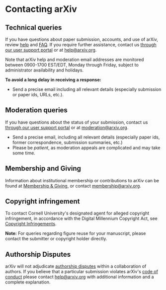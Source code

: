 Contacting arXiv
===============================

## Technical queries

If you have questions about paper submission, accounts, and use of arXiv, review [help](/help) and [FAQ](/help/faq). If you require further assistance, contact us [through our user support portal](https://arxiv-org.atlassian.net/servicedesk/customer/portal/1) or at help@arxiv.org. 

Note that arXiv help and moderation email addresses are monitored between 0900-1700 EST/EDT, Monday through Friday, subject to administrator availability and holidays.

**To avoid a long delay in receiving a response:** 

-   Send a precise email including all relevant details (especially submission or paper ids, URLs, etc.).


## Moderation queries

If you have questions about the status of your submission, contact us [through our user support portal](https://arxiv-org.atlassian.net/servicedesk/customer/portal/2) or at moderation@arxiv.org.
 
-   Send a precise email, including all relevant details (especially paper ids, former correspondence, submission summaries, etc.)
-   Please be *patient*, as moderation appeals are complicated and may
    take some time.

## Membership and Giving

Information about institutional membership or contributions to arXiv can be found at [Membership & Giving](/about/give), or contact membership@arxiv.org.

## Copyright infringement

To contact Cornell University's designated agent for alleged copyright infringement, in accordance with the Digital Millennium Copyright Act,
see [Copyright Infringements](http://www.cornell.edu/copyright-infringement.cfm). 

<span id="figures"></span>
**Note:** For queries regarding figure reuse for your manuscript, please contact the submitter or copyright holder directly.

## Authorship Disputes

arXiv will not adjudicate [authorship disputes](/help/authority#coauthor) within a collaboration of authors. If you believe that a particular submission violates arXiv's [code of conduct](policies/code_of_conduct) please contact help@arxiv.org with additional information and a complete explanation.
